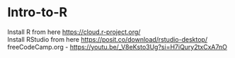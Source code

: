 # Intro-to-R
Install R from here https://cloud.r-project.org/  
Install RStudio from here https://posit.co/download/rstudio-desktop/  
freeCodeCamp.org - https://youtu.be/_V8eKsto3Ug?si=H7iQury2txCxA7nO
